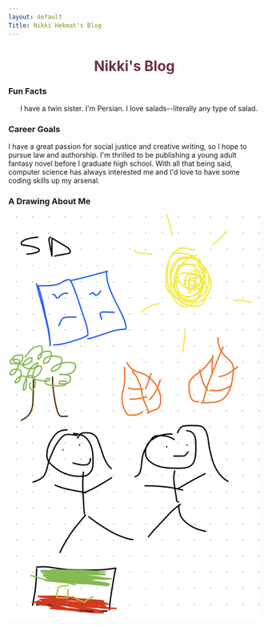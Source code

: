 ```yaml
---
layout: default
Title: Nikki Hekmat's Blog
---
```


<style>
    ul li {
        display: inline-block;
    }
    h1 {
        color:#6E3345;
    }
    </style>

<center> <h1> <b> Nikki's Blog </b> </h1> </center>


### Fun Facts
- I have a twin sister.
- I'm Persian.
- I love salads--literally any type of salad.

### Career Goals
I have a great passion for social justice and creative writing, so I hope to pursue law and authorship. I'm thrilled to be publishing a young adult fantasy novel before I graduate high school. With all that being said, computer science has always interested me and I'd love to have some coding skills up my arsenal. 

### A Drawing About Me
![alt text](IMG_1958.jpg)




